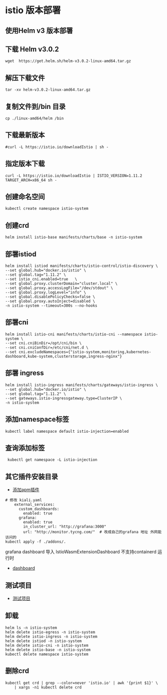 # istio 版本部署

## 使用Helm v3 版本部署

## 下载 Helm v3.0.2

```shell
wget  https://get.helm.sh/helm-v3.0.2-linux-amd64.tar.gz
```

## 解压下载文件

```shell
tar -xv helm-v3.0.2-linux-amd64.tar.gz
```

## 复制文件到/bin 目录

```shell
cp ./linux-amd64/helm /bin
```

## 下载最新版本

```shell
#curl -L https://istio.io/downloadIstio | sh -
```

## 指定版本下载

```shell
curl -L https://istio.io/downloadIstio | ISTIO_VERSION=1.11.2 TARGET_ARCH=x86_64 sh -
```

## 创建命名空间

```shell
kubectl create namespace istio-system
```

## 创建crd

```shell
helm install istio-base manifests/charts/base -n istio-system
```

## 部署istiod

```shell
helm install istiod manifests/charts/istio-control/istio-discovery \
--set global.hub="docker.io/istio" \
--set global.tag="1.11.2" \
--set istio_cni.enabled=true   \
--set global.proxy.clusterDomain="cluster.local" \
--set global.proxy.accessLogFile="/dev/stdout" \
--set global.proxy.logLevel="info" \
--set global.disablePolicyChecks=false \
--set global.proxy.autoInject=disabled \
-n istio-system --timeout=300s --no-hooks 
```

## 部署cni

```shell
helm install istio-cni manifests/charts/istio-cni --namespace istio-system \
--set cni.cniBinDir=/opt/cni/bin \
--set cni.cniConfDir=/etc/cni/net.d \
--set cni.excludeNamespaces={"istio-system,monitoring,kubernetes-dashboard,kube-system,clusterstorage,ingress-nginx"}
```

## 部署 ingress

```shell
helm install istio-ingress manifests/charts/gateways/istio-ingress \
--set global.hub="docker.io/istio" \
--set global.tag="1.11.2" \
--set gateways.istio-ingressgateway.type=ClusterIP \
-n istio-system
```

## 添加namespace标签

```shell
kubectl label namespace default istio-injection=enabled
```

## 查询添加标签

```shell
 kubectl get namespace -L istio-injection
 ```

## 其它插件安装目录

* [添加apm插件](./addons)

```shell
# 修改 kiali.yaml
    external_services:
      custom_dashboards:
        enabled: true
      grafana:
        enabled: true
        in_cluster_url: "http://grafana:3000"
        url: "http://monitor.tycng.com/"  # 改成自己的grafana 地址 外网能访问的
kubectl apply -f ./addons/.
```

grafana dashboard 导入 IstioWasmExtensionDashboard 不支持containerd 运行时

* [dashboard](./addons/dashboard)

## 测试项目

* [测试项目](./test)

## 卸载

```shell  
helm ls -n istio-system
helm delete istio-egress -n istio-system
helm delete istio-ingress -n istio-system
helm delete istiod -n istio-system
helm delete istio-cni -n istio-system
helm delete istio-base -n istio-system
kubectl delete namespace istio-system 
```

## 删除crd

```shell
kubectl get crd | grep --color=never 'istio.io' | awk '{print $1}' \
    | xargs -n1 kubectl delete crd
```
